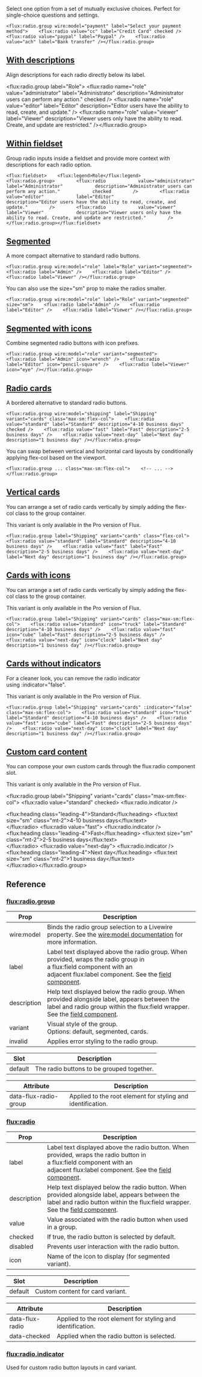 Select one option from a set of mutually exclusive choices. Perfect for single-choice questions and settings.

```
<flux:radio.group wire:model="payment" label="Select your payment method">    <flux:radio value="cc" label="Credit Card" checked />    <flux:radio value="paypal" label="Paypal" />    <flux:radio value="ach" label="Bank transfer" /></flux:radio.group>
```

## [With descriptions](https://fluxui.dev/components/radio#with-descriptions)

Align descriptions for each radio directly below its label.

<flux:radio.group label="Role"> <flux:radio name="role" value="administrator" label="Administrator" description="Administrator users can perform any action." checked /> <flux:radio name="role" value="editor" label="Editor" description="Editor users have the ability to read, create, and update." /> <flux:radio name="role" value="viewer" label="Viewer" description="Viewer users only have the ability to read. Create, and update are restricted." /></flux:radio.group>

## [Within fieldset](https://fluxui.dev/components/radio#within-fieldset)

Group radio inputs inside a fieldset and provide more context with descriptions for each radio option.

```
<flux:fieldset>    <flux:legend>Role</flux:legend>    <flux:radio.group>        <flux:radio            value="administrator"            label="Administrator"            description="Administrator users can perform any action."            checked        />        <flux:radio            value="editor"            label="Editor"            description="Editor users have the ability to read, create, and update."        />        <flux:radio            value="viewer"            label="Viewer"            description="Viewer users only have the ability to read. Create, and update are restricted."        />    </flux:radio.group></flux:fieldset>
```

## [Segmented](https://fluxui.dev/components/radio#segmented)

A more compact alternative to standard radio buttons.


```
<flux:radio.group wire:model="role" label="Role" variant="segmented">    <flux:radio label="Admin" />    <flux:radio label="Editor" />    <flux:radio label="Viewer" /></flux:radio.group>
```

You can also use the size="sm" prop to make the radios smaller.

```
<flux:radio.group wire:model="role" label="Role" variant="segmented" size="sm">    <flux:radio label="Admin" />    <flux:radio label="Editor" />    <flux:radio label="Viewer" /></flux:radio.group>
```

## [Segmented with icons](https://fluxui.dev/components/radio#segmented-with-icons)

Combine segmented radio buttons with icon prefixes.

```
<flux:radio.group wire:model="role" variant="segmented">    <flux:radio label="Admin" icon="wrench" />    <flux:radio label="Editor" icon="pencil-square" />    <flux:radio label="Viewer" icon="eye" /></flux:radio.group>
```

## [Radio cards](https://fluxui.dev/components/radio#radio-cards)

A bordered alternative to standard radio buttons.

```
<flux:radio.group wire:model="shipping" label="Shipping" variant="cards" class="max-sm:flex-col">    <flux:radio value="standard" label="Standard" description="4-10 business days" checked />    <flux:radio value="fast" label="Fast" description="2-5 business days" />    <flux:radio value="next-day" label="Next day" description="1 business day" /></flux:radio.group>
```

You can swap between vertical and horizontal card layouts by conditionally applying flex-col based on the viewport.

```
<flux:radio.group ... class="max-sm:flex-col">    <!-- ... --></flux:radio.group>
```

## [Vertical cards](https://fluxui.dev/components/radio#vertical-cards)

You can arrange a set of radio cards vertically by simply adding the flex-col class to the group container.

This variant is only available in the Pro version of Flux.

```
<flux:radio.group label="Shipping" variant="cards" class="flex-col">    <flux:radio value="standard" label="Standard" description="4-10 business days" />    <flux:radio value="fast" label="Fast" description="2-5 business days" />    <flux:radio value="next-day" label="Next day" description="1 business day" /></flux:radio.group>
```

## [Cards with icons](https://fluxui.dev/components/radio#cards-with-icons)

You can arrange a set of radio cards vertically by simply adding the flex-col class to the group container.

This variant is only available in the Pro version of Flux.

```
<flux:radio.group label="Shipping" variant="cards" class="max-sm:flex-col">    <flux:radio value="standard" icon="truck" label="Standard" description="4-10 business days" />    <flux:radio value="fast" icon="cube" label="Fast" description="2-5 business days" />    <flux:radio value="next-day" icon="clock" label="Next day" description="1 business day" /></flux:radio.group>
```

## [Cards without indicators](https://fluxui.dev/components/radio#cards-without-indicators)

For a cleaner look, you can remove the radio indicator using :indicator="false".

This variant is only available in the Pro version of Flux.

```
<flux:radio.group label="Shipping" variant="cards" :indicator="false" class="max-sm:flex-col">    <flux:radio value="standard" icon="truck" label="Standard" description="4-10 business days" />    <flux:radio value="fast" icon="cube" label="Fast" description="2-5 business days" />    <flux:radio value="next-day" icon="clock" label="Next day" description="1 business day" /></flux:radio.group>
```

## [Custom card content](https://fluxui.dev/components/radio#custom-card-content)

You can compose your own custom cards through the flux:radio component slot.

This variant is only available in the Pro version of Flux.

<flux:radio.group label="Shipping" variant="cards" class="max-sm:flex-col"> <flux:radio value="standard" checked> <flux:radio.indicator /> <div class="flex-1"> <flux:heading class="leading-4">Standard</flux:heading> <flux:text size="sm" class="mt-2">4-10 business days</flux:text> </div> </flux:radio> <flux:radio value="fast"> <flux:radio.indicator /> <div class="flex-1"> <flux:heading class="leading-4">Fast</flux:heading> <flux:text size="sm" class="mt-2">2-5 business days</flux:text> </div> </flux:radio> <flux:radio value="next-day"> <flux:radio.indicator /> <div class="flex-1"> <flux:heading class="leading-4">Next day</flux:heading> <flux:text size="sm" class="mt-2">1 business day</flux:text> </div> </flux:radio></flux:radio.group>

## Reference

### [flux:radio.group](https://fluxui.dev/components/radio#fluxradiogroup)

|Prop|Description|
|---|---|
|wire:model|Binds the radio group selection to a Livewire property. See the [wire:model documentation](https://livewire.laravel.com/docs/wire-model) for more information.|
|label|Label text displayed above the radio group. When provided, wraps the radio group in a flux:field component with an adjacent flux:label component. See the [field component](https://fluxui.dev/components/field).|
|description|Help text displayed below the radio group. When provided alongside label, appears between the label and radio group within the flux:field wrapper. See the [field component](https://fluxui.dev/components/field).|
|variant|Visual style of the group. Options: default, segmented, cards.|
|invalid|Applies error styling to the radio group.|

|Slot|Description|
|---|---|
|default|The radio buttons to be grouped together.|

|Attribute|Description|
|---|---|
|data-flux-radio-group|Applied to the root element for styling and identification.|

### [flux:radio](https://fluxui.dev/components/radio#fluxradio)

|Prop|Description|
|---|---|
|label|Label text displayed above the radio button. When provided, wraps the radio button in a flux:field component with an adjacent flux:label component. See the [field component](https://fluxui.dev/components/field).|
|description|Help text displayed below the radio button. When provided alongside label, appears between the label and radio button within the flux:field wrapper. See the [field component](https://fluxui.dev/components/field).|
|value|Value associated with the radio button when used in a group.|
|checked|If true, the radio button is selected by default.|
|disabled|Prevents user interaction with the radio button.|
|icon|Name of the icon to display (for segmented variant).|

|Slot|Description|
|---|---|
|default|Custom content for card variant.|

|Attribute|Description|
|---|---|
|data-flux-radio|Applied to the root element for styling and identification.|
|data-checked|Applied when the radio button is selected.|

### [flux:radio.indicator](https://fluxui.dev/components/radio#fluxradioindicator)

Used for custom radio button layouts in card variant.